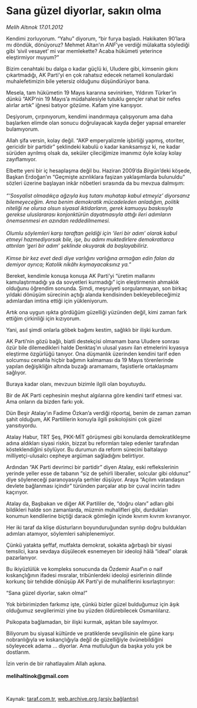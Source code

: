 # Sana güzel diyorlar, sakın olma

*Melih Altınok 17.01.2012*

<div class="yazi"><p>Kendimi zorluyorum. “Yahu” diyorum, “bir furya başladı. Hakikaten 90’lara mı döndük, dönüyoruz? Mehmet Altan’ın <i>ANF</i>’ye verdiği mülakatta söylediği gibi ‘sivil vesayet’ mi var memlekette? Acaba hükümeti yeterince eleştirmiyor muyum?”</p>
<p>Bizim cenahtaki bu dalga o kadar güçlü ki, Uludere gibi, kimsenin gıkını çıkartmadığı, AK Parti’yi en çok rahatsız edecek netameli konulardaki muhalefetimizin bile yetersiz olduğunu düşündürüyor bana.</p>
<p>Mesela, tam hükümetin 19 Mayıs kararına sevinirken, Yıldırım Türker’in dünkü “AKP’nin 19 Mayıs’a müdahalesiyle tutuklu gençler rahat bir nefes alırlar artık” iğnesi batıyor gözüme. Kafam yine karışıyor.</p>
<p>Deşiyorum, çırpınıyorum, kendimi inandırmaya çalışıyorum ama daha başlarken elimde olan sonucu doğrulayacak kayda değer yapısal emareler bulamıyorum.</p>
<p>Allah şifa versin, kolay değil. “AKP emperyalizmle işbirliği yapmış, otoriter, gericidir bir partidir” şeklindeki kabulü o kadar kanıksamışız ki, ne kadar sürüden ayrılmış olsak da, seküler çileciğimize imanımız öyle kolay kolay zayıflamıyor.</p>
<p>Elbette yeni bir iç hesaplaşma değil bu. Haziran 2009’da <i>Birgün</i>’deki köşede, Başkan Erdoğan’ın “Geçmişte azınlıklara faşizan yaklaşımlarda bulunuldu” sözleri üzerine başlayan inkâr nöbetleri sırasında da bu mevzua dalmışım:<br/><br/><i>“‘Sosyalist olmadıkça ağzıyla kuş tutanı muhatap kabul etmeyiz’ diyorsanız bilemeyeceğim. Ama benim demokratik mücadeleden anladığım, politik niteliği ne olursa olsun siyasal iktidarların, gerek kamuoyu baskısıyla gerekse uluslararası konjonktürün dayatmasıyla attığı ileri adımların önemsenmesi en azından reddedilmemesi.<br/><br/></i><i>Olumlu söylemleri karşı taraftan geldiği için ‘ileri bir adım’ olarak kabul etmeyi hazmediyorsak bile, işe, bu adımı muktedirlere demokratlarca attırılan ‘geri bir adım’ şeklinde okuyarak da başlayabiliriz.<br/><br/></i><i>Kimse bir kez evet dedi diye varlığını varlığına armağan edin falan da demiyor ayrıca; Katolik nikâhı kıymayacaksınız ya.”</i></p>
<p>Bereket, kendimle konuşa konuşa AK Parti’yi “üretim mallarını kamulaştırmadığı ya da sovyetleri kurmadığı” için eleştirmenin ahmaklık olduğunu öğrendim sonunda. Şimdi, meşruiyeti sorgulanmayan, son birkaç yıldaki dönüşüm sürecinin açtığı alanda kendisinden bekleyebileceğimiz adımlardan imtina ettiği için yükleniyorum.</p>
<p>Artık ona uygun ışıkta gördüğüm güzelliği yüzünden değil, kimi zaman fark ettiğim çirkinliği için kızıyorum.</p>
<p>Yani, asıl şimdi onlarla göbek bağımı kestim, sağlıklı bir ilişki kurdum.</p>
<p>AK Parti’nin gözü bağlı, biatli destekçisi olmamam bana Uludere sonrası özür bile dilemedikleri halde Denktaş’ın ulusal yasını ilan etmelerini kıyasıya eleştirme özgürlüğü tanıyor. Ona düşmanlık üzerinden kendini tarif eden solcumsu cenahla hiçbir bağımın kalmaması da 19 Mayıs törenlerinde yapılan değişikliğin altında buzağı aramamamı, faşistlerle ortaklaşmamı sağlıyor.</p>
<p>Buraya kadar olanı, mevzuun bizimle ilgili olan boyutuydu.</p>
<p>Bir de AK Parti cephesinin meşhut algılarına göre kendini tarif etmesi var. Ama onların da bizden farkı yok.</p>
<p>Dün Beşir Atalay’ın Fadime Özkan’a verdiği röportaj, benim de zaman zaman şahit olduğum, AK Partililerin konuyla ilgili psikolojisini çok güzel yansıtıyordu.</p>
<p>Atalay Habur, TRT Şeş, PKK-MİT görüşmesi gibi konularda demokratikleşme adına aldıkları siyasi riskin, bizzat bu reformları talep edenler tarafından kösteklendiğini söylüyor. Bu durumun da reform sürecini baltalayıp milliyetçi-ulusalcı cepheye argüman sağladığını belirtiyor.</p>
<p>Ardından “AK Parti devrimci bir partidir” diyen Atalay, eski reflekslerinin yerinde yeller esse de tabanın “siz de şehirli liberaller, solcular gibi oldunuz” diye söyleneceği paranoyasıyla şerhler düşüyor. Araya “Açılım vatandaşın devlete bağlanması içindir” türünden parçalar atıp bir çuval incirin tadını kaçırıyor.</p>
<p>Atalay da, Başbakan ve diğer AK Partililer de, “doğru olanı” adları gibi bildikleri halde son zamanlarda, müzmin muhalifleri gibi, durdukları konumun kendilerine biçtiği daracık gömleğin içinde kıvrım kıvrım kıvranıyor.</p>
<p>Her iki taraf da klişe düsturların boyunduruğundan sıyrılıp doğru buldukları adımları atamıyor, söylemleri sahiplenemiyor.</p>
<p>Çünkü yatakta şeffaf, mutfakta demokrat, sokakta ağırbaşlı bir siyasi temsilci, kara sevdaya düşülecek esnemeyen bir ideoloji hâlâ “ideal” olarak pazarlanıyor.</p>
<p>Bu ikiyüzlülük ve kompleks sonucunda da Özdemir Asaf’ın o naif kıskançlığının ifadesi mısralar, tribünlerdeki ideoloji esirlerinin dilinde korkunç bir tehdide dönüşüp AK Parti’yi de muhaliflerini kısırlaştırıyor:</p>
<p>“Sana güzel diyorlar, sakın olma!”</p>
<p>Yok birbirimizden farkımız işte, çünkü bizler güzel bulduğumuz için âşık olduğumuz sevgilerimizi yine bu yüzden öldürebilecek Osmanlılarız.</p>
<p>Psikopata bağlamadan, bir ilişki kurmak, aşktan bile sayılmıyor. </p>
<p>Biliyorum bu siyasal kültürde ve pratiklerde sevgilisinin ele güne karşı nobranlığıyla ve kıskançlığıyla değil de güzelliğiyle övünebildiğini söyleyecek adama ... diyorlar. Ama mutluluğun da başka yolu yok be dostlarım.</p>
<p>İzin verin de bir rahatlayalım Allah aşkına.<br/><br/><b>melihaltinok@gmail.com</b></p>
<p><b> </b></p>
</div>

Kaynak: [taraf.com.tr](http://www.taraf.com.tr/melih-altinok/makale-sana-guzel-diyorlar-sakin-olma.htm), [web.archive.org (arşiv bağlantısı)](http://web.archive.org/web/20130912234715/http://www.taraf.com.tr/melih-altinok/makale-sana-guzel-diyorlar-sakin-olma.htm)

